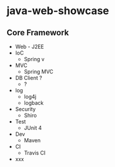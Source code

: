 java-web-showcase
=================


## Core Framework
  -  Web
    - J2EE  
  - IoC
    - Spring v
  - MVC
    - Spring MVC 
  - DB Client ?
    - ? 
  - log
    - log4j
    - logback
  - Security
    - Shiro 
  - Test
    - JUnit 4 
  - Dev
    - Maven 
  - CI
    - Travis CI 
  - xxx
  


